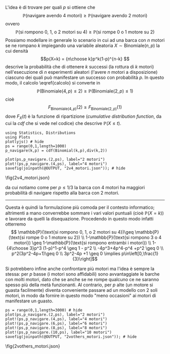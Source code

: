<!--This file was generated, do not modify it.-->
L'idea è di trovare per quali $p$ si ottiene che $$\label{calcolo}\mathbb{P}(\text{navigare avendo 4 motori})\geq \mathbb{P}(\text{navigare avendo 2 motori})$$ ovvero
$$\label{calcolo} \mathbb{P}(\text{si rompono 0, 1, o 2 motori su 4})\geq \mathbb{P}(\text{si rompe 0 o 1 motore su 2})$$
Possiamo modellare in generale lo scenario in cui ad una barca con $n$ motori se ne rompano $k$ impiegando una variabile aleatoria $X\sim\text{Binomiale}(n,p)$ la cui densità $$p(X=k) = {n\choose k}p^k(1-p)^{n-k} $$ descrive la probabilità che di ottenere $k$ successi (la rottura di $k$ motori) nell'esecuzione di $n$ esperimenti aleatori (l'avere $n$ motori a disposizione) ciascuno dei quali può manifestare un successo con probabilità $p$.
In questo modo, il calcolo \eqref{calcolo} si converte in
$$ \mathbb{P}(\text{Binomiale}(4,p) \leq 2) \geq \mathbb{P}(\text{Binomiale}(2,p) \leq 1) $$ cioè $$F_{\text{Binomiale}(4,p)}(2) \geq F_{\text{Binomiale}(2,p)}(1) $$
dove $F_X(t)$ è la funzione di ripartizione (_cumulative distribution function_, da cui la _cdf_ che si vede nel codice) che descrive $\mathbb{P}(X\leq t)$.

````julia:ex1
using Statistics, Distributions
using Plots
plotlyjs() # hide
ps = range(0,1,length=1000)
p_navigare(k,p) = cdf(Binomial(k,p),div(k,2))

plot(ps,p_navigare.(2,ps), label="2 motori")
plot!(ps,p_navigare.(4,ps), label="4 motori")
savefig(joinpath(@OUTPUT, "2v4_motori.json")); # hide
````

\fig{2v4_motori.json}

da cui notiamo come per $p\leq 1/3$ la barca con 4 motori ha maggiori probabilità di navigare rispetto alla barca con 2 motori.

-------------

Questa è quindi la formulazione più comoda per il contesto informatico; altrimenti a mano converrebbe sommare i vari valori puntuali (cioè $\mathbb{P}(X=k)$) e lavorare da quelli la disequazione. Procedendo in questo modo infatti otterremo
$$ \mathbb{P}(\text{si rompono 0, 1, o 2 motori su 4})\geq \mathbb{P}(\text{si rompe 0 o 1 motore su 2}) \\ 1-\mathbb{P}(\text{si rompono 3 o 4 motori}) \geq 1-\mathbb{P}(\text{si rompono entrambi i motori}) \\ 1-{4\choose 3}p^3 (1-p)^1-p^4 \geq 1 - p^2 \\ -4p^3+4p^4-p^4 +p^2 \geq 0 \\ p^2(3p^2-4p+1)\geq 0 \\ 3p^2-4p +1 \geq 0 \implies p\in\left[0,\frac{1}{3}\right]$$

Si potrebbero infine anche confrontare più motori ma l'idea è sempre la stessa: per $p$ basse (i motori sono affidabili) sono avvantaggiate le barche con molti motori, dato che se anche se ne rompe qualcuno ce ne saranno spesso più della metà funzionanti. Al contrario, per $p$ alte (un motore si guasta facilmente) diventa conveniente passare ad un modello con 2 soli motori, in modo da fornire in questo modo "meno occasioni" ai motori di manifestare un guasto.

````julia:ex2
ps = range(0,1,length=3000) # hide
plot(ps,p_navigare.(2,ps), label="2 motori")
plot!(ps,p_navigare.(4,ps), label="4 motori")
plot!(ps,p_navigare.(6,ps), label="6 motori")
plot!(ps,p_navigare.(8,ps), label="8 motori")
plot!(ps,p_navigare.(10,ps), label="10 motori")
savefig(joinpath(@OUTPUT, "2vothers_motori.json")); # hide
````

\fig{2vothers_motori.json}


